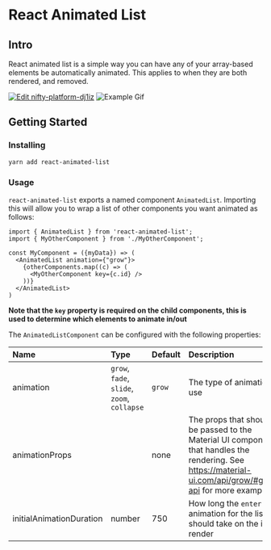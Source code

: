 # React Animated List

## Intro

React animated list is a simple way you can have any of your array-based elements be automatically animated. This applies to when they are both rendered, and removed.

[![Edit nifty-platform-dj1iz](https://codesandbox.io/static/img/play-codesandbox.svg)](https://codesandbox.io/s/nifty-platform-dj1iz?fontsize=14&hidenavigation=1&theme=dark)
![Example Gif](https://github.com/hesto2/react-animated-list/blob/master/example.gif?raw=true)

## Getting Started

### Installing

`yarn add react-animated-list`

### Usage

`react-animated-list` exports a named component `AnimatedList`. Importing this will allow you to wrap a list of other components you want animated as follows:

```
import { AnimatedList } from 'react-animated-list';
import { MyOtherComponent } from './MyOtherComponent';

const MyComponent = ({myData}) => (
  <AnimatedList animation={"grow"}>
    {otherComponents.map((c) => (
      <MyOtherComponent key={c.id} />
    ))}
  </AnimatedList>
)
```

**Note that the `key` property is required on the child components, this is used to determine which elements to animate in/out**

The `AnimatedListComponent` can be configured with the following properties:

| Name                     | Type                                        | Default | Description                                                                                                                                               |
| :----------------------- | :------------------------------------------ | :------ | :-------------------------------------------------------------------------------------------------------------------------------------------------------- |
| animation                | `grow`, `fade`, `slide`, `zoom`, `collapse` | `grow`  | The type of animation to use                                                                                                                              |
| animationProps           |                                             | none    | The props that should be passed to the Material UI component that handles the rendering. See https://material-ui.com/api/grow/#grow-api for more examples |
| initialAnimationDuration | number                                      | 750     | How long the `enter` animation for the list should take on the initial render                                                                             |
